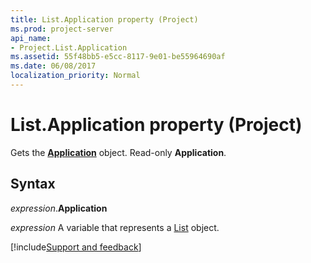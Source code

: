 ```yaml
---
title: List.Application property (Project)
ms.prod: project-server
api_name:
- Project.List.Application
ms.assetid: 55f48bb5-e5cc-8117-9e01-be55964690af
ms.date: 06/08/2017
localization_priority: Normal
---
```



# List.Application property (Project)

Gets the  **[Application](Project.Application.md)** object. Read-only **Application**.


## Syntax

_expression_.**Application**

_expression_ A variable that represents a [List](./Project.List.md) object.

[!include[Support and feedback](~/includes/feedback-boilerplate.md)]